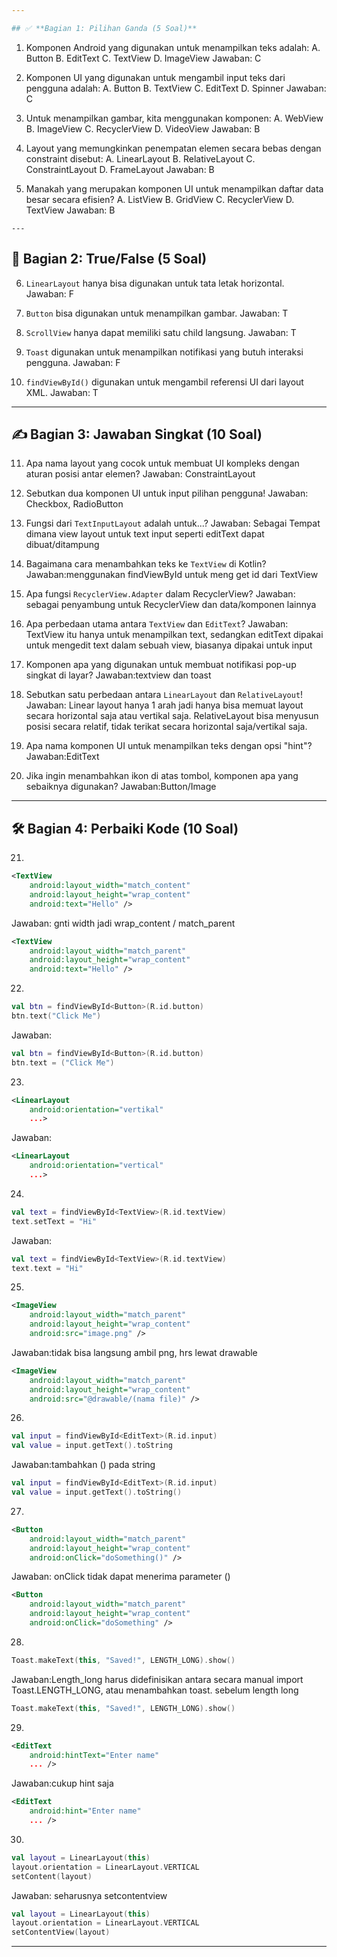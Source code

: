 ```yaml
---

## ✅ **Bagian 1: Pilihan Ganda (5 Soal)**

```
1. Komponen Android yang digunakan untuk menampilkan teks adalah:
   A. Button
   B. EditText
   C. TextView
   D. ImageView
   Jawaban: C

2. Komponen UI yang digunakan untuk mengambil input teks dari pengguna adalah:
   A. Button
   B. TextView
   C. EditText
   D. Spinner
   Jawaban: C

3. Untuk menampilkan gambar, kita menggunakan komponen:
   A. WebView
   B. ImageView
   C. RecyclerView
   D. VideoView
   Jawaban: B

4. Layout yang memungkinkan penempatan elemen secara bebas dengan constraint disebut:
   A. LinearLayout
   B. RelativeLayout
   C. ConstraintLayout
   D. FrameLayout
   Jawaban: B

5. Manakah yang merupakan komponen UI untuk menampilkan daftar data besar secara efisien?
   A. ListView
   B. GridView
   C. RecyclerView
   D. TextView
   Jawaban: B

```
---
```


## 🔄 **Bagian 2: True/False (5 Soal)**

6. `LinearLayout` hanya bisa digunakan untuk tata letak horizontal.
Jawaban: F

7. `Button` bisa digunakan untuk menampilkan gambar.
Jawaban: T

8. `ScrollView` hanya dapat memiliki satu child langsung.
Jawaban: T

9. `Toast` digunakan untuk menampilkan notifikasi yang butuh interaksi pengguna.
Jawaban: F
10. `findViewById()` digunakan untuk mengambil referensi UI dari layout XML.
Jawaban: T

---

## ✍️ **Bagian 3: Jawaban Singkat (10 Soal)**

11. Apa nama layout yang cocok untuk membuat UI kompleks dengan aturan posisi antar elemen?
Jawaban: ConstraintLayout

12. Sebutkan dua komponen UI untuk input pilihan pengguna!
Jawaban: Checkbox, RadioButton

13. Fungsi dari `TextInputLayout` adalah untuk...?
Jawaban: Sebagai Tempat dimana view layout untuk text input seperti editText dapat dibuat/ditampung

14. Bagaimana cara menambahkan teks ke `TextView` di Kotlin?
Jawaban:menggunakan findViewById untuk meng get id dari TextView

15. Apa fungsi `RecyclerView.Adapter` dalam RecyclerView?
Jawaban: sebagai penyambung untuk RecyclerView dan data/komponen lainnya

16. Apa perbedaan utama antara `TextView` dan `EditText`?
Jawaban: TextView itu hanya untuk menampilkan text, sedangkan editText dipakai untuk mengedit text dalam sebuah view, biasanya dipakai untuk input

17. Komponen apa yang digunakan untuk membuat notifikasi pop-up singkat di layar?
Jawaban:textview dan toast

18. Sebutkan satu perbedaan antara `LinearLayout` dan `RelativeLayout`!
Jawaban: Linear layout hanya 1 arah jadi hanya bisa memuat layout secara horizontal saja atau vertikal saja. RelativeLayout bisa menyusun posisi secara relatif, tidak terikat secara horizontal saja/vertikal saja.

19. Apa nama komponen UI untuk menampilkan teks dengan opsi "hint"?
Jawaban:EditText

20. Jika ingin menambahkan ikon di atas tombol, komponen apa yang sebaiknya digunakan?
Jawaban:Button/Image

---

## 🛠️ **Bagian 4: Perbaiki Kode (10 Soal)**

21.

```xml
<TextView
    android:layout_width="match_content"
    android:layout_height="wrap_content"
    android:text="Hello" />
```
Jawaban: gnti width jadi wrap_content / match_parent
```xml
<TextView
    android:layout_width="match_parent"
    android:layout_height="wrap_content"
    android:text="Hello" />
```

22.

```kotlin
val btn = findViewById<Button>(R.id.button)
btn.text("Click Me")
```
Jawaban:

```kotlin
val btn = findViewById<Button>(R.id.button)
btn.text = ("Click Me")
```

23.

```xml
<LinearLayout
    android:orientation="vertikal"
    ...>
```
Jawaban:

```xml
<LinearLayout
    android:orientation="vertical"
    ...>
```

24.

```kotlin
val text = findViewById<TextView>(R.id.textView)
text.setText = "Hi"
```
Jawaban: 

```kotlin
val text = findViewById<TextView>(R.id.textView)
text.text = "Hi"
```

25.

```xml
<ImageView
    android:layout_width="match_parent"
    android:layout_height="wrap_content"
    android:src="image.png" />
```
Jawaban:tidak bisa langsung ambil png, hrs lewat drawable

```xml
<ImageView
    android:layout_width="match_parent"
    android:layout_height="wrap_content"
    android:src="@drawable/(nama file)" />
```

26.

```kotlin
val input = findViewById<EditText>(R.id.input)
val value = input.getText().toString
```
Jawaban:tambahkan () pada string

```kotlin
val input = findViewById<EditText>(R.id.input)
val value = input.getText().toString()
```
27.

```xml
<Button
    android:layout_width="match_parent"
    android:layout_height="wrap_content"
    android:onClick="doSomething()" />
```
Jawaban: onClick tidak dapat menerima parameter ()

```xml
<Button
    android:layout_width="match_parent"
    android:layout_height="wrap_content"
    android:onClick="doSomething" />
```

28.

```kotlin
Toast.makeText(this, "Saved!", LENGTH_LONG).show()
```
Jawaban:Length_long harus didefinisikan antara secara manual import Toast.LENGTH_LONG, atau menambahkan toast. sebelum length long

```kotlin
Toast.makeText(this, "Saved!", LENGTH_LONG).show()
```

29.

```xml
<EditText
    android:hintText="Enter name"
    ... />
```
Jawaban:cukup hint saja
```xml
<EditText
    android:hint="Enter name"
    ... />
```

30.

```kotlin
val layout = LinearLayout(this)
layout.orientation = LinearLayout.VERTICAL
setContent(layout)
```
Jawaban: seharusnya setcontentview

```kotlin
val layout = LinearLayout(this)
layout.orientation = LinearLayout.VERTICAL
setContentView(layout)
```

---
